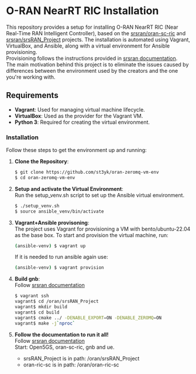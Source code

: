 # O-RAN NearRT RIC Installation

This repository provides a setup for installing O-RAN NearRT RIC (Near Real-Time RAN Intelligent Controller), based on the [srsran/oran-sc-ric](https://github.com/srsran/oran-sc-ric) and [srsran/srsRAN_Project](https://github.com/srsran/srsRAN_Project) projects. The installation is automated using Vagrant, VirtualBox, and Ansible, along with a virtual environment for Ansible provisioning. \
Provisioning follows the instructions provided in [srsran documentation](https://docs.srsran.com/projects/project/en/latest/tutorials/source/near-rt-ric/source/index.html). \
The main motivation behind this project is to eliminate the issues caused by differences between the environment used by the creators and the one you're working with.

## Requirements

- **Vagrant**: Used for managing virtual machine lifecycle.
- **VirtualBox**: Used as the provider for the Vagrant VM.
- **Python 3**: Required for creating the virtual environment.

### Installation

Follow these steps to get the environment up and running:

1. **Clone the Repository**:
   ```bash
   $ git clone https://github.com/st3yk/oran-zeromq-vm-env
   $ cd oran-zeromq-vm-env
   ```

2. **Setup and activate the Virtual Environment**: \
    Run the setup_venv.sh script to set up the Ansible virtual environment.
    ```bash
    $ ./setup_venv.sh
    $ source ansible_venv/bin/activate
    ```

3. **Vagrant+Ansible provisoning**: \
    The project uses Vagrant for provisioning a VM with bento/ubuntu-22.04 as the base box. To start and provision the virtual machine, run:
    ```bash
    (ansible-venv) $ vagrant up
    ```
    If it is needed to run ansible again use:
    ```bash
    (ansible-venv) $ vagrant provision
    ```
4. **Build gnb**: \
    Follow [srsran documentation](https://docs.srsran.com/projects/project/en/latest/tutorials/source/near-rt-ric/source/index.html)
    ```bash
    $ vagrant ssh
    vagrant$ cd /oran/srsRAN_Project
    vagrant$ mkdir build
    vagrant$ cd build
    vagrant$ cmake ../ -DENABLE_EXPORT=ON -DENABLE_ZEROMQ=ON
    vagrant$ make -j`nproc`
    ```
5. **Follow the documentation to run it all!** \
    Follow [srsran documentation](https://docs.srsran.com/projects/project/en/latest/tutorials/source/near-rt-ric/source/index.html) \
    Start: Open5GS, oran-sc-ric, gnb and ue.
    - srsRAN_Project is in path: /oran/srsRAN_Project
    - oran-ric-sc is in path: /oran/oran-ric-sc